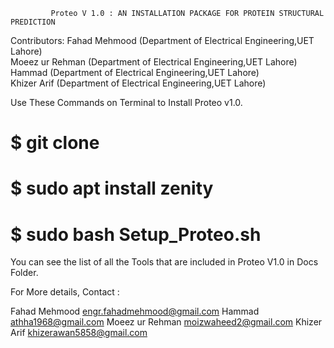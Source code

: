 
             Proteo V 1.0 : AN INSTALLATION PACKAGE FOR PROTEIN STRUCTURAL PREDICTION           
                                                                                         

  Contributors: Fahad Mehmood    (Department of Electrical Engineering,UET Lahore)        
       	        Moeez ur Rehman  (Department of Electrical Engineering,UET Lahore)        
	   	Hammad 	         (Department of Electrical Engineering,UET Lahore)        
          	Khizer Arif      (Department of Electrical Engineering,UET Lahore)        



Use These Commands on Terminal to Install Proteo v1.0.

#  $ git clone 
#  $ sudo apt install zenity
#  $ sudo bash Setup_Proteo.sh


You can see the list of all the Tools that are included in Proteo V1.0 in Docs Folder.


For More details,
Contact :

 Fahad Mehmood     engr.fahadmehmood@gmail.com
 Hammad            athha1968@gmail.com
 Moeez ur Rehman   moizwaheed2@gmail.com
 Khizer Arif       khizerawan5858@gmail.com

